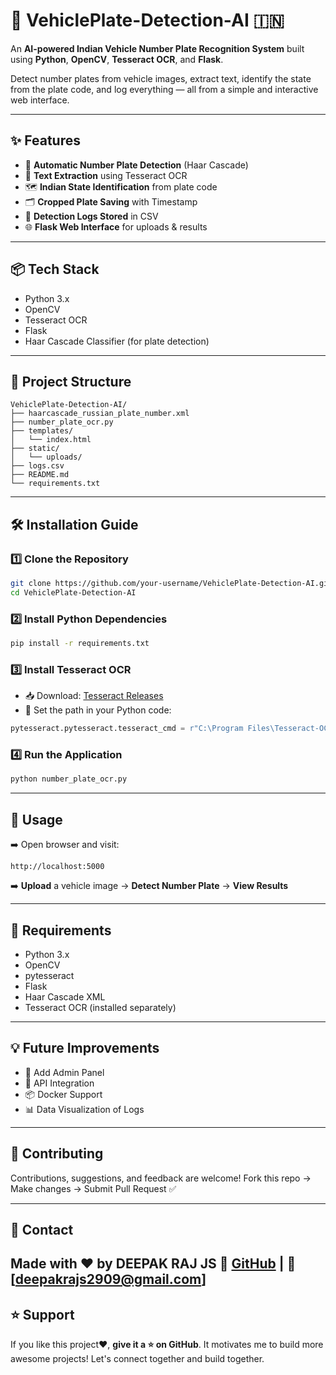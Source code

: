  # 🚗 VehiclePlate-Detection-AI 🇮🇳

An **AI-powered Indian Vehicle Number Plate Recognition System** built using **Python**, **OpenCV**, **Tesseract OCR**, and **Flask**. 
 
Detect number plates from vehicle images, extract text, identify the state from the plate code, and log everything — all from a simple and interactive web interface.
  
--- 

 
## ✨ Features 
 
* 🎯 **Automatic Number Plate Detection** (Haar Cascade)   
* 🔎 **Text Extraction** using Tesseract OCR 
* 🗺️ **Indian State Identification** from plate code 
* 🗂️ **Cropped Plate Saving** with Timestamp      
* 📑 **Detection Logs Stored** in CSV
* 🌐 **Flask Web Interface** for uploads & results 

---

## 📦 Tech Stack

* Python 3.x
* OpenCV
* Tesseract OCR
* Flask
* Haar Cascade Classifier (for plate detection)

---

## 📁 Project Structure

```
VehiclePlate-Detection-AI/
├── haarcascade_russian_plate_number.xml
├── number_plate_ocr.py
├── templates/
│   └── index.html
├── static/
│   └── uploads/
├── logs.csv
├── README.md
└── requirements.txt
```

---

## 🛠️ Installation Guide

### 1️⃣ Clone the Repository

```bash
git clone https://github.com/your-username/VehiclePlate-Detection-AI.git
cd VehiclePlate-Detection-AI
```

### 2️⃣ Install Python Dependencies

```bash
pip install -r requirements.txt
```

### 3️⃣ Install Tesseract OCR

* 📥 Download: [Tesseract Releases](https://github.com/tesseract-ocr/tesseract/releases)
* 🔧 Set the path in your Python code:

```python
pytesseract.pytesseract.tesseract_cmd = r"C:\Program Files\Tesseract-OCR\tesseract.exe"
```

### 4️⃣ Run the Application

```bash
python number_plate_ocr.py
```

---

## 🚀 Usage

➡️ Open browser and visit:

```
http://localhost:5000
```

➡️ **Upload** a vehicle image → **Detect Number Plate** → **View Results**

---

## 📌 Requirements

* Python 3.x
* OpenCV
* pytesseract
* Flask
* Haar Cascade XML
* Tesseract OCR (installed separately)


---

## 💡 Future Improvements

* 🔐 Add Admin Panel
* 📱 API Integration
* 📦 Docker Support
* 📊 Data Visualization of Logs

---

## 🤝 Contributing

Contributions, suggestions, and feedback are welcome!
Fork this repo → Make changes → Submit Pull Request ✅

---

## 📧 Contact

Made with ❤️ by DEEPAK RAJ JS
🔗 [GitHub](https://github.com/deepakrajjs) | 📧 [deepakrajs2909@gmail.com]
---

## ⭐ Support

If you like this project❤️, **give it a ⭐ on GitHub**.
It motivates me to build more awesome projects! 
Let's connect together and build together.

